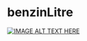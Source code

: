 # benzinLitre

[![IMAGE ALT TEXT HERE](http://img.youtube.com/vi/bFS6hTzRJM0/0.jpg)](https://www.youtube.com/embed/bFS6hTzRJM0)
